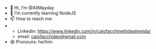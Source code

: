 - 👋 Hi, I’m @AllMayday
- 🌱 I’m currently learning NodeJS
- 📫 How to reach me:
-   - Linkedin: https://www.linkedin.com/in/caiofacchinettidealmeida/
    - email: caiofacchidev@gmail.com
- 😄 Pronouns: he/him

<!---
AllMayday/AllMayday is a ✨ special ✨ repository because its `README.md` (this file) appears on your GitHub profile.
You can click the Preview link to take a look at your changes.
--->
